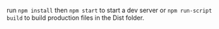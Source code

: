run `npm install` then `npm start` to start a dev server or
`npm run-script build` to build production files in the Dist folder.
